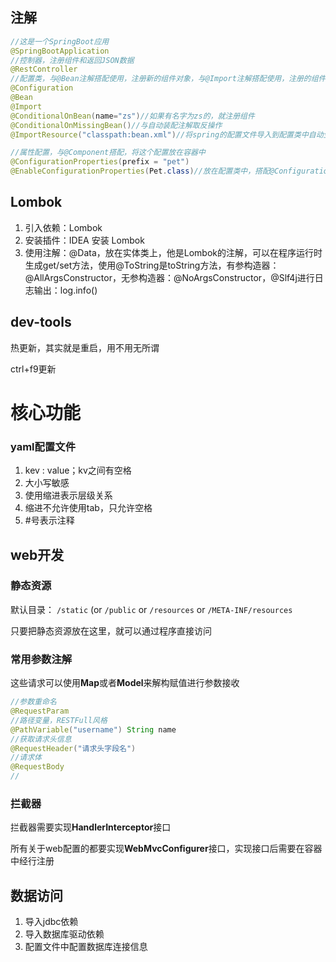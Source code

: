 ## 注解

```java
//这是一个SpringBoot应用
@SpringBootApplication
//控制器，注册组件和返回JSON数据
@RestController
//配置类，与@Bean注解搭配使用，注册新的组件对象，与@Import注解搭配使用，注册的组件名是全限定类名;@ConditionalOnBean是条件装配，根据他的条件判断到底要不要注册组件，可以放在类上，也可以放在方法上
@Configuration
@Bean
@Import
@ConditionalOnBean(name="zs")//如果有名字为zs的，就注册组件
@ConditionalOnMissingBean()//与自动装配注解取反操作
@ImportResource("classpath:bean.xml")//将spring的配置文件导入到配置类中自动生成对象

//属性配置，与@Component搭配，将这个配置放在容器中
@ConfigurationProperties(prefix = "pet")
@EnableConfigurationProperties(Pet.class)//放在配置类中，搭配@ConfigurationProperties(prefix = "pet")，实现组件注入，可以用于第三方包的注入
```

## Lombok

1. 引入依赖：Lombok
2. 安装插件：IDEA 安装 Lombok
3. 使用注解：@Data，放在实体类上，他是Lombok的注解，可以在程序运行时生成get/set方法，使用@ToString是toString方法，有参构造器：@AllArgsConstructor，无参构造器：@NoArgsConstructor，@Slf4j进行日志输出：log.info()

## dev-tools

热更新，其实就是重启，用不用无所谓

ctrl+f9更新

# 核心功能

### yaml配置文件

1. kev : value；kv之间有空格
2. 大小写敏感
3. 使用缩进表示层级关系
4. 缩进不允许使用tab，只允许空格
5. #号表示注释

## web开发

### 静态资源

默认目录： `/static` (or `/public` or `/resources` or `/META-INF/resources`

只要把静态资源放在这里，就可以通过程序直接访问

### 常用参数注解

这些请求可以使用**Map**或者**Model**来解构赋值进行参数接收

```java
//参数重命名
@RequestParam
//路径变量，RESTFull风格
@PathVariable("username") String name
//获取请求头信息
@RequestHeader("请求头字段名")
//请求体
@RequestBody
//
```



### 拦截器

拦截器需要实现**HandlerInterceptor**接口

所有关于web配置的都要实现**WebMvcConfigurer**接口，实现接口后需要在容器中经行注册

## 数据访问

1. 导入jdbc依赖
2. 导入数据库驱动依赖
3. 配置文件中配置数据库连接信息

